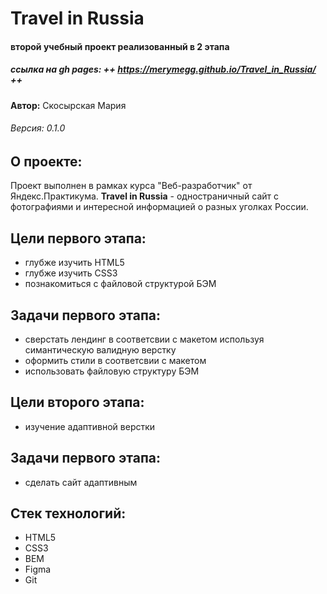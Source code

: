 # Travel in Russia
#### второй учебный проект реализованный в 2 этапа

##### ссылка на gh pages: ++ https://merymegg.github.io/Travel_in_Russia/ ++

**Автор:** Скосырская Мария

###### Версия: 0.1.0

## О проекте:
Проект выполнен в рамках курса "Веб-разработчик" от Яндекс.Практикума.
**Travel in Russia** - одностраничный сайт с фотографиями и интересной информацией о разных уголках России.

## Цели первого этапа:
- глубже изучить HTML5
- глубже изучить CSS3
- познакомиться с файловой структурой БЭМ

## Задачи первого этапа:
- сверстать лендинг в соответсвии с макетом используя симантическую валидную верстку
- оформить стили в соответсвии с макетом
- использовать файловую структуру БЭМ

## Цели второго этапа:
- изучение адаптивной верстки
## Задачи первого этапа:
- сделать сайт адаптивным

## Стек технологий:

- HTML5
- CSS3
- BEM
- Figma
- Git